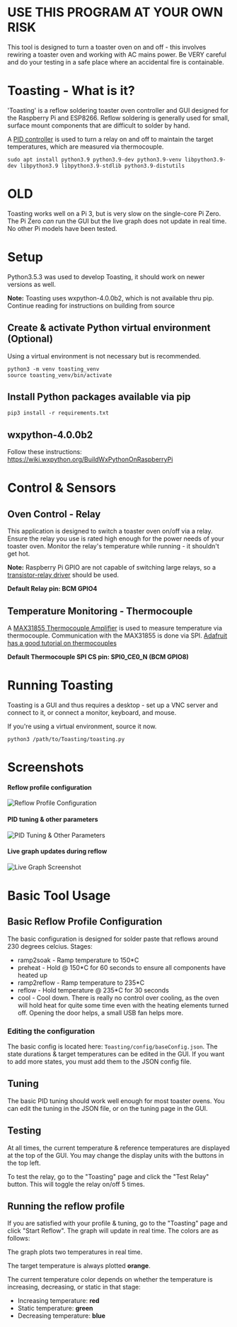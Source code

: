 # USE THIS PROGRAM AT YOUR OWN RISK
This tool is designed to turn a toaster oven on and off - this involves rewiring a toaster
oven and working with AC mains power. Be VERY careful and do your testing in a safe place
where an accidental fire is containable.

# Toasting - What is it?
'Toasting' is a reflow soldering toaster oven controller and GUI designed for the Raspberry Pi and ESP8266.
Reflow soldering is generally used for small, surface mount components that are difficult
to solder by hand.

A [PID controller](https://en.wikipedia.org/wiki/PID_controller) is used to turn a relay 
on and off to maintain the target temperatures, which are measured via thermocouple.

`sudo apt install python3.9 python3.9-dev python3.9-venv libpython3.9-dev libpython3.9 libpython3.9-stdlib python3.9-distutils`


# OLD
Toasting works well on a Pi 3, but is very slow on the single-core Pi Zero. 
The Pi Zero *can* run the GUI but the live graph does not update in real time.
No other Pi models have been tested.

# Setup
Python3.5.3 was used to develop Toasting, it should work on newer versions as well. 

__Note:__ Toasting uses wxpython-4.0.0b2, which is not available thru pip. 
Continue reading for instructions on building from source

## Create & activate Python virtual environment (Optional)
Using a virtual environment is not necessary but is recommended.

```
python3 -m venv toasting_venv
source toasting_venv/bin/activate
```

## Install Python packages available via pip
```
pip3 install -r requirements.txt
```

## wxpython-4.0.0b2
Follow these instructions: https://wiki.wxpython.org/BuildWxPythonOnRaspberryPi

# Control & Sensors

## Oven Control - Relay
This application is designed to switch a toaster oven on/off via a relay. 
Ensure the relay you use is rated high enough for the power needs of your toaster oven.
Monitor the relay's temperature while running - it shouldn't get hot.

__Note:__ Raspberry Pi GPIO are not capable of switching large relays,
so a [transistor-relay driver](http://www.electronics-tutorials.ws/blog/relay-switch-circuit.html) 
should be used.

__Default Relay pin: BCM GPIO4__

## Temperature Monitoring - Thermocouple
A [MAX31855 Thermocouple Amplifier](https://www.adafruit.com/product/269) is used to 
measure temperature via thermocouple. 
Communication with the MAX31855 is done via SPI. 
[Adafruit has a good tutorial on thermocouples](https://learn.adafruit.com/thermocouple?view=all)

__Default Thermocouple SPI CS pin: SPI0_CE0_N (BCM GPIO8)__ 

# Running Toasting
Toasting is a GUI and thus requires a desktop - set up a VNC server and connect to it, 
or connect a monitor, keyboard, and mouse.

If you're using a virtual environment, source it now.
```
python3 /path/to/Toasting/toasting.py
```

# Screenshots
#### Reflow profile configuration
![Reflow Profile Configuration](https://github.com/imchipwood/Toasting/blob/master/doc/panel_reflow_configuration.png?raw=true)

#### PID tuning & other parameters
![PID Tuning & Other Parameters](https://github.com/imchipwood/Toasting/blob/master/doc/panel_tuning.png?raw=true)

#### Live graph updates during reflow
![Live Graph Screenshot](https://raw.githubusercontent.com/imchipwood/Toasting/master/doc/panel_toasting.png)

# Basic Tool Usage
## Basic Reflow Profile Configuration
The basic configuration is designed for solder paste that reflows around 230 degrees celcius.
Stages:
- ramp2soak - Ramp temperature to 150*C
- preheat - Hold @ 150*C for 60 seconds to ensure all components have heated up
- ramp2reflow - Ramp temperature to 235*C
- reflow - Hold temperature @ 235*C for 30 seconds
- cool - Cool down. There is really no control over cooling, as the oven will hold heat for quite some time even 
with the heating elements turned off. Opening the door helps, a small USB fan helps more.  

### Editing the configuration
The basic config is located here: `Toasting/config/baseConfig.json`. The state durations & target temperatures can be
edited in the GUI. If you want to add more states, you must add them to the JSON config file.

## Tuning
The basic PID tuning should work well enough for most toaster ovens. You can edit the tuning in the JSON file, or on 
the tuning page in the GUI.

## Testing
At all times, the current temperature & reference temperatures are displayed at the top of the GUI. You may change the
display units with the buttons in the top left. 

To test the relay, go to the "Toasting" page and click the "Test Relay" button. This will toggle the relay on/off 5 times.

## Running the reflow profile
If you are satisfied with your profile & tuning, go to the "Toasting" page and click "Start Reflow". The graph will 
update in real time. The colors are as follows:

The graph plots two temperatures in real time. 

The target temperature is always plotted __orange__.

The current temperature color depends on whether the temperature is increasing, decreasing, or static in that stage:  
  - Increasing temperature: __red__
  - Static temperature: __green__
  - Decreasing temperature: __blue__
